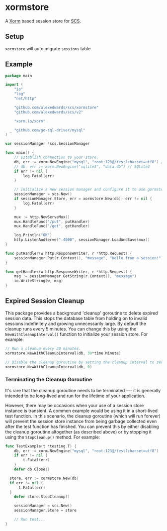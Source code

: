# xormstore

A [Xorm](https://xorm.io/) based session store for [SCS](https://github.com/alexedwards/scs).

## Setup

`xormstore` will auto migrate `sessions` table
## Example

```go
package main

import (
	"io"
	"log"
	"net/http"

	"github.com/alexedwards/scs/xormstore"
	"github.com/alexedwards/scs/v2"

	"xorm.io/xorm"

  _ "github.com/go-sql-driver/mysql"
)

var sessionManager *scs.SessionManager

func main() {
	// Establish connection to your store.
	db, err := xorm.NewEngine("mysql", "root:123@/test?charset=utf8") // MySQL
	// db, err := xorm.NewEngine("sqlite3", "data.db") // SQLite3
	if err != nil {
		log.Fatal(err)
	}

	// Initialize a new session manager and configure it to use gormstore as the session store.
	sessionManager = scs.New()
	if sessionManager.Store, err = xormstore.New(db); err != nil {
		log.Fatal(err)
	}

	mux := http.NewServeMux()
	mux.HandleFunc("/put", putHandler)
	mux.HandleFunc("/get", getHandler)

	log.Println("OK")
	http.ListenAndServe(":4000", sessionManager.LoadAndSave(mux))
}

func putHandler(w http.ResponseWriter, r *http.Request) {
	sessionManager.Put(r.Context(), "message", "Hello from a session!")
}

func getHandler(w http.ResponseWriter, r *http.Request) {
	msg := sessionManager.GetString(r.Context(), "message")
	io.WriteString(w, msg)
}
```

## Expired Session Cleanup

This package provides a background 'cleanup' goroutine to delete expired session data. This stops the database table from holding on to invalid sessions indefinitely and growing unnecessarily large. By default the cleanup runs every 5 minutes. You can change this by using the `NewWithCleanupInterval()` function to initialize your session store. For example:

```go
// Run a cleanup every 30 minutes.
xormstore.NewWithCleanupInterval(db, 30*time.Minute)

// Disable the cleanup goroutine by setting the cleanup interval to zero.
xormstore.NewWithCleanupInterval(db, 0)
```

### Terminating the Cleanup Goroutine

It's rare that the cleanup goroutine needs to be terminated --- it is generally intended to be long-lived and run for the lifetime of your application.

However, there may be occasions when your use of a session store instance is transient. A common example would be using it in a short-lived test function. In this scenario, the cleanup goroutine (which will run forever) will prevent the session store instance from being garbage collected even after the test function has finished. You can prevent this by either disabling the cleanup goroutine altogether (as described above) or by stopping it using the `StopCleanup()` method. For example:

```go
func TestExample(t *testing.T) {
	db, err := xorm.NewEngine("mysql", "root:123@/test?charset=utf8")
	if err != nil {
	    t.Fatal(err)
	}
	defer db.Close()

  store, err := xormstore.New(db)
  if err != nil {
	  t.Fatal(err)
  }
	defer store.StopCleanup()

	sessionManager = scs.New()
	sessionManager.Store = store

	// Run test...
}
```
